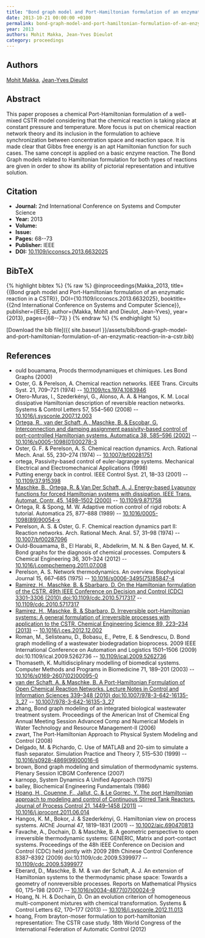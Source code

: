 ```yaml
---
title: "Bond graph model and Port-Hamiltonian formulation of an enzymatic reaction in a CSTR"
date: 2013-10-21 00:00:00 +0100
permalink: bond-graph-model-and-port-hamiltonian-formulation-of-an-enzymatic-reaction-in-a-cstr
year: 2013
authors: Mohit Makka, Jean-Yves Dieulot
category: proceedings
---
```

 
## Authors
[Mohit Makka](authors/mohit-makka), [Jean-Yves Dieulot](authors/jean-yves-dieulot)
 
## Abstract
This paper proposes a chemical Port-Hamiltonian formulation of a well-mixed CSTR model considering that the chemical reaction is taking place at constant pressure and temperature. More focus is put on chemical reaction network theory and its inclusion in the formulation to achieve synchronization between concentration space and reaction space. It is made clear that Gibbs free energy is an apt Hamiltonian function for such cases. The same concept is applied on a basic enzyme reaction. The Bond Graph models related to Hamiltonian formulation for both types of reactions are given in order to show its ability of pictorial representation and intuitive solution.
 
## Citation
- **Journal:** 2nd International Conference on Systems and Computer Science
- **Year:** 2013
- **Volume:** 
- **Issue:** 
- **Pages:** 68--73
- **Publisher:** IEEE
- **DOI:** [10.1109/icconscs.2013.6632025](https://doi.org/10.1109/icconscs.2013.6632025)
 
## BibTeX
{% highlight bibtex %}
{% raw %}
@inproceedings{Makka_2013,
  title={{Bond graph model and Port-Hamiltonian formulation of an enzymatic reaction in a CSTR}},
  DOI={10.1109/icconscs.2013.6632025},
  booktitle={{2nd International Conference on Systems and Computer Science}},
  publisher={IEEE},
  author={Makka, Mohit and Dieulot, Jean-Yves},
  year={2013},
  pages={68--73}
}
{% endraw %}
{% endhighlight %}
 
[Download the bib file]({{ site.baseurl }}/assets/bib/bond-graph-model-and-port-hamiltonian-formulation-of-an-enzymatic-reaction-in-a-cstr.bib)
 
## References
- ould bouamama, Procds thermodynamiques et chimiques. Les Bond Graphs (2000)
- Oster, G. & Perelson, A. Chemical reaction networks. IEEE Trans. Circuits Syst. 21, 709–721 (1974) -- [10.1109/tcs.1974.1083946](https://doi.org/10.1109/tcs.1974.1083946)
- Otero-Muras, I., Szederkényi, G., Alonso, A. A. & Hangos, K. M. Local dissipative Hamiltonian description of reversible reaction networks. Systems &amp; Control Letters 57, 554–560 (2008) -- [10.1016/j.sysconle.2007.12.003](https://doi.org/10.1016/j.sysconle.2007.12.003)
- [Ortega, R., van der Schaft, A., Maschke, B. & Escobar, G. Interconnection and damping assignment passivity-based control of port-controlled Hamiltonian systems. Automatica 38, 585–596 (2002)](interconnection-and-damping-assignment-passivity-based-control-of-port-controlled-hamiltonian-systems) -- [10.1016/s0005-1098(01)00278-3](https://doi.org/10.1016/s0005-1098(01)00278-3)
- Oster, G. F. & Perelson, A. S. Chemical reaction dynamics. Arch. Rational Mech. Anal. 55, 230–274 (1974) -- [10.1007/bf00281751](https://doi.org/10.1007/bf00281751)
- ortega, Passivity-based control of euler-lagrange systems. Mechanical Electrical and Electromechanical Applications (1998)
- Putting energy back in control. IEEE Control Syst. 21, 18–33 (2001) -- [10.1109/37.915398](https://doi.org/10.1109/37.915398)
- [Maschke, B., Ortega, R. & Van Der Schaft, A. J. Energy-based Lyapunov functions for forced Hamiltonian systems with dissipation. IEEE Trans. Automat. Contr. 45, 1498–1502 (2000)](energy-based-lyapunov-functions-for-forced-hamiltonian-systems-with-dissipation) -- [10.1109/9.871758](https://doi.org/10.1109/9.871758)
- Ortega, R. & Spong, M. W. Adaptive motion control of rigid robots: A tutorial. Automatica 25, 877–888 (1989) -- [10.1016/0005-1098(89)90054-x](https://doi.org/10.1016/0005-1098(89)90054-x)
- Perelson, A. S. & Oster, G. F. Chemical reaction dynamics part II: Reaction networks. Arch. Rational Mech. Anal. 57, 31–98 (1974) -- [10.1007/bf00287096](https://doi.org/10.1007/bf00287096)
- Ould-Bouamama, B., El Harabi, R., Abdelkrim, M. N. & Ben Gayed, M. K. Bond graphs for the diagnosis of chemical processes. Computers &amp; Chemical Engineering 36, 301–324 (2012) -- [10.1016/j.compchemeng.2011.07.008](https://doi.org/10.1016/j.compchemeng.2011.07.008)
- Perelson, A. S. Network thermodynamics. An overview. Biophysical Journal 15, 667–685 (1975) -- [10.1016/s0006-3495(75)85847-4](https://doi.org/10.1016/s0006-3495(75)85847-4)
- [Ramirez, H., Maschke, B. & Sbarbaro, D. On the Hamiltonian formulation of the CSTR. 49th IEEE Conference on Decision and Control (CDC) 3301–3306 (2010) doi:10.1109/cdc.2010.5717317](on-the-hamiltonian-formulation-of-the-cstr) -- [10.1109/cdc.2010.5717317](https://doi.org/10.1109/cdc.2010.5717317)
- [Ramirez, H., Maschke, B. & Sbarbaro, D. Irreversible port-Hamiltonian systems: A general formulation of irreversible processes with application to the CSTR. Chemical Engineering Science 89, 223–234 (2013)](irreversible-port-hamiltonian-systems-a-general-formulation-of-irreversible-processes-with-application-to-the-cstr) -- [10.1016/j.ces.2012.12.002](https://doi.org/10.1016/j.ces.2012.12.002)
- Roman, M., Selisteanu, D., Bobasu, E., Petre, E. & Sendrescu, D. Bond graph modelling of a wastewater biodegradation bioprocess. 2009 IEEE International Conference on Automation and Logistics 1501–1506 (2009) doi:10.1109/ical.2009.5262736 -- [10.1109/ical.2009.5262736](https://doi.org/10.1109/ical.2009.5262736)
- Thomaseth, K. Multidisciplinary modelling of biomedical systems. Computer Methods and Programs in Biomedicine 71, 189–201 (2003) -- [10.1016/s0169-2607(02)00095-0](https://doi.org/10.1016/s0169-2607(02)00095-0)
- [van der Schaft, A. & Maschke, B. A Port-Hamiltonian Formulation of Open Chemical Reaction Networks. Lecture Notes in Control and Information Sciences 339–348 (2010) doi:10.1007/978-3-642-16135-3_27](a-port-hamiltonian-formulation-of-open-chemical-reaction-networks) -- [10.1007/978-3-642-16135-3_27](https://doi.org/10.1007/978-3-642-16135-3_27)
- zhang, Bond graph modeling of an integrated biological wastewater treatment system. Proceedings of the American Inst of Chemical Eng Annual Meeting Session Advanced Comp and Numerical Models in Water Technology and Resource Management-II (2006)
- zwart, The Port-Hamiltonian Approach to Physical System Modeling and Control (2008)
- Delgado, M. & Pichardo, C. Use of MATLAB and 20-sim to simulate a flash separator. Simulation Practice and Theory 7, 515–530 (1999) -- [10.1016/s0928-4869(99)00016-6](https://doi.org/10.1016/s0928-4869(99)00016-6)
- brown, Bond graph modeling and simulation of thermodynamic systems. Plenary Session ICBGM Conference (2007)
- karnopp, System Dynamics A Unified Approach (1975)
- bailey, Biochemical Engineering Fundamentals (1986)
- [Hoang, H., Couenne, F., Jallut, C. & Le Gorrec, Y. The port Hamiltonian approach to modeling and control of Continuous Stirred Tank Reactors. Journal of Process Control 21, 1449–1458 (2011)](the-port-hamiltonian-approach-to-modeling-and-control-of-continuous-stirred-tank-reactors) -- [10.1016/j.jprocont.2011.06.014](https://doi.org/10.1016/j.jprocont.2011.06.014)
- Hangos, K. M., Bokor, J. & Szederkényi, G. Hamiltonian view on process systems. AIChE Journal 47, 1819–1831 (2001) -- [10.1002/aic.690470813](https://doi.org/10.1002/aic.690470813)
- Favache, A., Dochain, D. & Maschke, B. A geometric perspective to open irreversible thermodynamic systems: GENERIC, Matrix and port-contact systems. Proceedings of the 48h IEEE Conference on Decision and Control (CDC) held jointly with 2009 28th Chinese Control Conference 8387–8392 (2009) doi:10.1109/cdc.2009.5399977 -- [10.1109/cdc.2009.5399977](https://doi.org/10.1109/cdc.2009.5399977)
- Eberard, D., Maschke, B. M. & van der Schaft, A. J. An extension of Hamiltonian systems to the thermodynamic phase space: Towards a geometry of nonreversible processes. Reports on Mathematical Physics 60, 175–198 (2007) -- [10.1016/s0034-4877(07)00024-9](https://doi.org/10.1016/s0034-4877(07)00024-9)
- Hoang, N. H. & Dochain, D. On an evolution criterion of homogeneous multi-component mixtures with chemical transformation. Systems &amp; Control Letters 62, 170–177 (2013) -- [10.1016/j.sysconle.2012.11.013](https://doi.org/10.1016/j.sysconle.2012.11.013)
- hoang, From brayton-moser formulation to port-hamiltonian representation: The CSTR case study. 18th World Congress of the International Federation of Automatic Control (2012)

